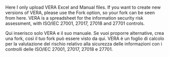 Here I only upload VERA Excel and Manual files. If you want to create new versions of VERA, please use the Fork option, so your fork can be seen from here. VERA is a spreadsheet for the information security risk assessment, with ISO/IEC 27001, 27017, 27018 and 27701 controls.

Qui inserisco solo VERA e il suo manuale. Se vuoi proporre alternative, crea una fork, così il tuo fork può essere visto da qui. VERA è un foglio di calcolo per la valutazione del rischio relativo alla sicurezza delle informazioni con i controlli delle ISO/IEC 27001, 27017, 27018 e 27701.
